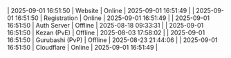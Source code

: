 | 2025-09-01 16:51:50 | Website | Online | 2025-09-01 16:51:49 |
| 2025-09-01 16:51:50 | Registration | Online | 2025-09-01 16:51:49 |
| 2025-09-01 16:51:50 | Auth Server | Offline | 2025-08-18 09:33:31 |
| 2025-09-01 16:51:50 | Kezan (PvE) | Offline | 2025-08-03 17:58:02 |
| 2025-09-01 16:51:50 | Gurubashi (PvP) | Offline | 2025-08-23 21:44:06 |
| 2025-09-01 16:51:50 | Cloudflare | Online | 2025-09-01 16:51:49 |
